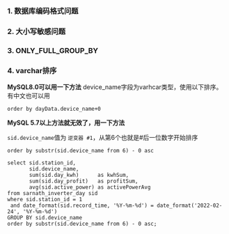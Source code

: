 ### 1. 数据库编码格式问题

### 2. 大小写敏感问题

### 3. ONLY_FULL_GROUP_BY

### 4. varchar排序

**MySQL8.0可以用一下方法**
device_name字段为varhcar类型，使用以下排序。有中文也可以用

`order by dayData.device_name+0`

**MySQL 5.7以上方法就无效了，用一下方法**

`sid.device_name`值为 `逆变器 #1`，从第6个也就是#后一位数字开始排序

`order by substr(sid.device_name from 6) - 0 asc`

```
select sid.station_id,  
       sid.device_name,  
       sum(sid.day_kwh)      as kwhSum,  
       sum(sid.day_profit)   as profitSum,  
       avg(sid.active_power) as activePowerAvg  
from sarnath_inverter_day sid  
where sid.station_id = 1  
 and date_format(sid.record_time, '%Y-%m-%d') = date_format('2022-02-24', '%Y-%m-%d')  
GROUP BY sid.device_name  
order by substr(sid.device_name from 6) - 0 asc;
```